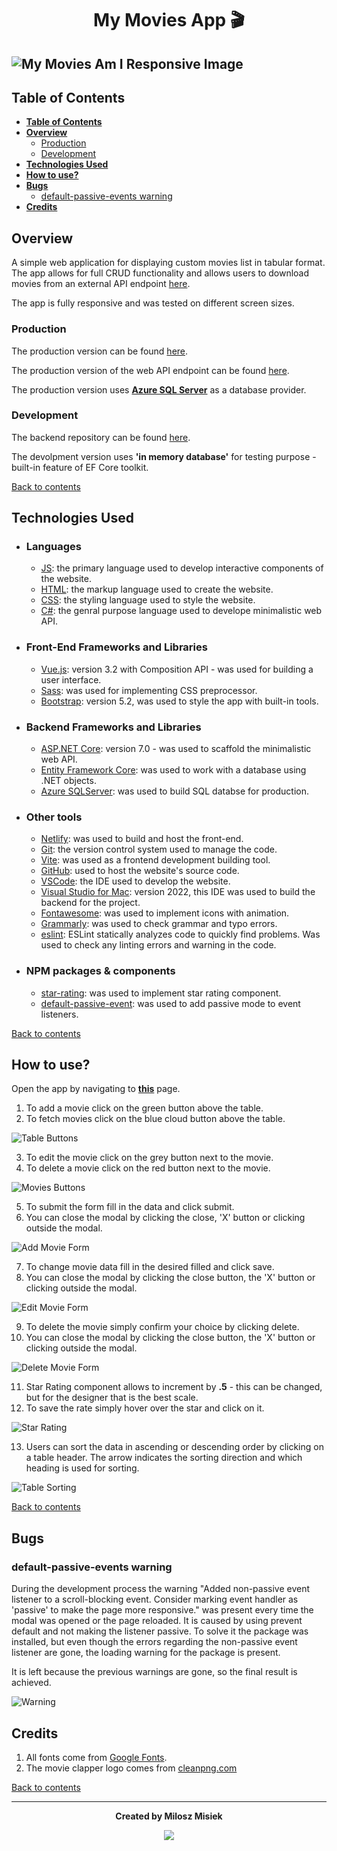# <div align='center'> My Movies App :clapper:</div><!-- omit in toc -->

## <img align="center" src="./src/assets/images/amiresponsive.png" alt="My Movies Am I Responsive Image" style="max-width='100%'"> <!-- omit in toc -->

## **Table of Contents**

- [**Table of Contents**](#table-of-contents)
- [**Overview**](#overview)
  - [Production](#production)
  - [Development](#development)
- [**Technologies Used**](#technologies-used)
- [**How to use?**](#how-to-use)
- [**Bugs**](#bugs)
  - [default-passive-events warning](#default-passive-events-warning)
- [**Credits**](#credits)

## **Overview**

A simple web application for displaying custom movies list in tabular format. The app allows for full CRUD functionality and allows users to download movies from an external API endpoint [here](https://filmy.programdemo.pl/swagger/index.html).

The app is fully responsive and was tested on different screen sizes.

### Production

The production version can be found [here](https://enchanting-ganache-56f1cf.netlify.app/).

The production version of the web API endpoint can be found [here](https://mymovies-task.azurewebsites.net/).

The production version uses **[Azure SQL Server](https://azure.microsoft.com/en-gb/services/sql-database/campaign/)** as a database provider.

### Development

The backend repository can be found [here](https://github.com/miloszmisiek/mymovies-webapi).

The devolpment version uses **'in memory database'** for testing purpose - built-in feature of EF Core toolkit.

[Back to contents](#table-of-contents)

## **Technologies Used**

- ### Languages

  - [JS](https://www.javascript.com/): the primary language used to develop interactive components of the website.
  - [HTML](https://developer.mozilla.org/en-US/docs/Web/HTML): the markup language used to create the website.
  - [CSS](https://developer.mozilla.org/en-US/docs/Web/css): the styling language used to style the website.
  - [C#](https://learn.microsoft.com/pl-pl/dotnet/csharp/): the genral purpose language used to develope minimalistic web API.

- ### Front-End Frameworks and Libraries

  - [Vue.js](https://vuejs.org/): version 3.2 with Composition API - was used for building a user interface.
  - [Sass](https://sass-lang.com/): was used for implementing CSS preprocessor.
  - [Bootstrap](https://getbootstrap.com/): version 5.2, was used to style the app with built-in tools.

- ### Backend Frameworks and Libraries

  - [ASP.NET Core](https://learn.microsoft.com/en-us/aspnet/core/release-notes/aspnetcore-7.0?view=aspnetcore-7.0): version 7.0 - was used to scaffold the minimalistic web API.
  - [Entity Framework Core](https://learn.microsoft.com/en-us/ef/core/): was used to work with a database using .NET objects.
  - [Azure SQLServer](https://azure.microsoft.com/en-gb/services/sql-database/campaign/): was used to build SQL databse for production.
  
- ### Other tools

  - [Netlify](https://www.netlify.com/): was used to build and host the front-end.
  - [Git](https://git-scm.com/): the version control system used to manage the code.
  - [Vite](https://vitejs.dev/): was used as a frontend development building tool.
  - [GitHub](https://github.com/): used to host the website's source code.
  - [VSCode](https://code.visualstudio.com/): the IDE used to develop the website.
  - [Visual Studio for Mac](https://visualstudio.microsoft.com/vs/mac/): version 2022, this IDE was used to build the backend for the project.
  - [Fontawesome](https://fontawesome.com/): was used to implement icons with animation.
  - [Grammarly](https://www.grammarly.com/): was used to check grammar and typo errors.
  - [eslint](https://eslint.org/): ESLint statically analyzes code to quickly find problems. Was used to check any linting errors and warning in the code.

- ### NPM packages & components

  - [star-rating](https://www.npmjs.com/package/vue-star-rating): was used to implement star rating component.
  - [default-passive-event](https://github.com/zzarcon/default-passive-events): was used to add passive mode to event listeners.

[Back to contents](#table-of-contents)

## **How to use?**

Open the app by navigating to **[this](https://enchanting-ganache-56f1cf.netlify.app/)** page.

1. To add a movie click on the green button above the table.
2. To fetch movies click on the blue cloud button above the table.

![Table Buttons](src/assets/images/buttons.png)

3. To edit the movie click on the grey button next to the movie.
4. To delete a movie click on the red button next to the movie.

![Movies Buttons](src/assets/images/movies_btns.png)

5. To submit the form fill in the data and click submit.
6. You can close the modal by clicking the close, 'X' button or clicking outside the modal.

![Add Movie Form](src/assets/images/add_movie_form.png)

7. To change movie data fill in the desired filled and click save.
8. You can close the modal by clicking the close button, the 'X' button or clicking outside the modal.

![Edit Movie Form](src/assets/images/edit_movie_form.png)

9. To delete the movie simply confirm your choice by clicking delete.
10. You can close the modal by clicking the close button, the 'X' button or clicking outside the modal.

![Delete Movie Form](src/assets/images/delete_movie.png)

11. Star Rating component allows to increment by **.5** - this can be changed, but for the designer that is the best scale.
12. To save the rate simply hover over the star and click on it.

![Star Rating](src/assets/images/rate_stars.png)

13. Users can sort the data in ascending or descending order by clicking on a table header. The arrow indicates the sorting direction and which heading is used for sorting.

![Table Sorting](src/assets/images/table_heading.png)

[Back to contents](#table-of-contents)

## **Bugs**

### default-passive-events warning

During the development process the warning "Added non-passive event listener to a scroll-blocking <some> event. Consider marking event handler as 'passive' to make the page more responsive." was present every time the modal was opened or the page reloaded. It is caused by using prevent default and not making the listener passive. To solve it the package was installed, but even though the errors regarding the non-passive event listener are gone, the loading warning for the package is present.

It is left because the previous warnings are gone, so the final result is achieved.

![Warning](src/assets/images/warning_console.png)

## **Credits**

1. All fonts come from [Google Fonts](https://fonts.google.com/).
2. The movie clapper logo comes from [cleanpng.com](https://www.cleanpng.com/png-clapperboard-filmmaking-celebrity-production-compa-6341315/)

[Back to contents](#table-of-contents)

---
**<div align='center'>Created by Milosz Misiek</div>**
<div align='center'>
    <a href="https://www.linkedin.com/in/milosz-misiek/" target="_blank">
        <img src="https://img.shields.io/badge/LinkedIn-0077B5?style=for-the-badge&logo=linkedin&logoColor=white" />
    </a>
</div>
